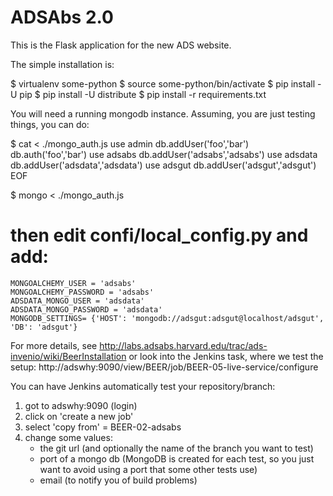 ADSAbs 2.0
=======

This is the Flask application for the new ADS website.

The simple installation is:

   $ virtualenv some-python
   $ source some-python/bin/activate
   $ pip install -U pip
   $ pip install -U distribute
   $ pip install -r requirements.txt

You will need a running mongodb instance. Assuming, you are just testing things, you can do:

   $ cat <<EOF> ./mongo_auth.js
    use admin
    db.addUser('foo','bar')
    db.auth('foo','bar')
    use adsabs
    db.addUser('adsabs','adsabs')
    use adsdata
    db.addUser('adsdata','adsdata')
    use adsgut
    db.addUser('adsgut','adsgut')
    EOF

   $ mongo < ./mongo_auth.js
   
   # then edit confi/local_config.py and add:
    MONGOALCHEMY_USER = 'adsabs'
    MONGOALCHEMY_PASSWORD = 'adsabs'
    ADSDATA_MONGO_USER = 'adsdata'
    ADSDATA_MONGO_PASSWORD = 'adsdata'
    MONGODB_SETTINGS= {'HOST': 'mongodb://adsgut:adsgut@localhost/adsgut', 'DB': 'adsgut'}
    
   
For more details, see http://labs.adsabs.harvard.edu/trac/ads-invenio/wiki/BeerInstallation
or look into the Jenkins task, where we test the setup: http://adswhy:9090/view/BEER/job/BEER-05-live-service/configure


You can have Jenkins automatically test your repository/branch:

   1. got to adswhy:9090 (login)
   2. click on 'create a new job'
   3. select 'copy from' = BEER-02-adsabs
   4. change some values:
      - the git url (and optionally the name of the branch you want to test)
      - port of a mongo db (MongoDB is created for each test, so you just want to avoid using a port that some other tests use)
      - email (to notify you of build problems)
   
